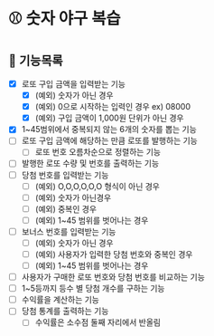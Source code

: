 # ⚾️ 숫자 야구 복습

## 🐾 기능목록

- [x] 로또 구입 금액을 입력받는 기능
  - [x] (예외) 숫자가 아닌 경우
  - [x] (예외) 0으로 시작하는 입력인 경우 ex) 08000
  - [x] (예외) 구입 금액이 1,000원 단위가 아닌 경우
- [x] 1~45범위에서 중복되지 않는 6개의 숫자를 뽑는 기능
- [ ] 로또 구입 금액에 해당하는 만큼 로또를 발행하는 기능
  - [ ] 로또 번호 오름차순으로 정렬하는 기능
- [ ] 발행한 로또 수량 및 번호를 출력하는 기능
- [ ] 당첨 번호를 입력받는 기능
  - [ ] (예외) O,O,O,O,O,O 형식이 아닌 경우
  - [ ] (예외) 숫자가 아닌경우
  - [ ] (예외) 중복인 경우
  - [ ] (예외) 1~45 범위를 벗어나는 경우
- [ ] 보너스 번호를 입력받는 기능
  - [ ] (예외) 숫자가 아닌 경우
  - [ ] (예외) 사용자가 입력한 당첨 번호와 중복인 경우
  - [ ] (예외) 1~45 범위를 벗어나는 경우
- [ ] 사용자가 구매한 로또 번호와 당첨 번호를 비교하는 기능
- [ ] 1~5등까지 등수 별 당첨 개수를 구하는 기능
- [ ] 수익률을 계산하는 기능
- [ ] 당첨 통계를 출력하는 기능
  - [ ] 수익률은 소수점 둘째 자리에서 반올림
